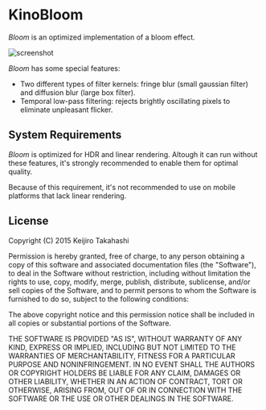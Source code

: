 KinoBloom
=========

*Bloom* is an optimized implementation of a bloom effect.

![screenshot](https://40.media.tumblr.com/a131dcab21381d25c5e28651043928f0/tumblr_nws635zSaH1qio469o1_1280.png)

*Bloom* has some special features:

- Two different types of filter kernels: fringe blur (small gaussian filter)
  and diffusion blur (large box filter).
- Temporal low-pass filtering: rejects brightly oscillating pixels to eliminate
  unpleasant flicker.

System Requirements
-------------------

*Bloom* is optimized for HDR and linear rendering. Altough it can run without
these features, it's strongly recommended to enable them for optimal quality.

Because of this requirement, it's not recommended to use on mobile platforms
that lack linear rendering.

License
-------

Copyright (C) 2015 Keijiro Takahashi

Permission is hereby granted, free of charge, to any person obtaining a copy of
this software and associated documentation files (the "Software"), to deal in
the Software without restriction, including without limitation the rights to
use, copy, modify, merge, publish, distribute, sublicense, and/or sell copies of
the Software, and to permit persons to whom the Software is furnished to do so,
subject to the following conditions:

The above copyright notice and this permission notice shall be included in all
copies or substantial portions of the Software.

THE SOFTWARE IS PROVIDED "AS IS", WITHOUT WARRANTY OF ANY KIND, EXPRESS OR
IMPLIED, INCLUDING BUT NOT LIMITED TO THE WARRANTIES OF MERCHANTABILITY, FITNESS
FOR A PARTICULAR PURPOSE AND NONINFRINGEMENT. IN NO EVENT SHALL THE AUTHORS OR
COPYRIGHT HOLDERS BE LIABLE FOR ANY CLAIM, DAMAGES OR OTHER LIABILITY, WHETHER
IN AN ACTION OF CONTRACT, TORT OR OTHERWISE, ARISING FROM, OUT OF OR IN
CONNECTION WITH THE SOFTWARE OR THE USE OR OTHER DEALINGS IN THE SOFTWARE.
